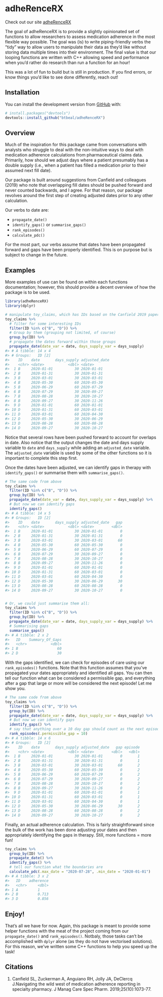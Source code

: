 
<!-- README.md is generated from README.Rmd. Please edit that file -->

# adheRenceRX

Check out our site [adheRenceRX](https://btbeal.github.io/adheRenceRX/)
<!-- badges: start --> <!-- badges: end -->

The goal of adheRenceRX is to provide a slightly opinionated set of
functions to allow researchers to assess medication adherence in the
most flexible way possible. The goal was (is) to write piping-friendly
verbs the “tidy” way to allow users to manipulate their data as they’d
like without storing data multiple times into their environment. The
final value is that our looping functions are written with C++ allowing
speed and performance when you’d rather do research than run a function
for an hour\!

This was a lot of fun to build but is still in production. If you find
errors, or know things you’d like to see done differently, reach out\!

## Installation

You can install the development version from
[GitHub](https://github.com/) with:

``` r
# install.packages("devtools")
devtools::install_github("btbeal/adheRenceRX")
```

## Overview

Much of the inspiration for this package came from conversations with
analysts who struggle to deal with the non-intuitive ways to deal with
medication adherence calculations from pharmaceutical claims data.
Primarily, how should we adjust days where a patient presumably has a
double supply (i.e., when a patient has filled a medication prior to
their assumed next fill date).

Our package is built around suggestions from Canfield and colleagues
(2019) who note that overlapping fill dates should be pushed forward and
never counted backwards, and I agree. For that reason, our package
revolves around the first step of creating adjusted dates prior to any
other calculation.

Our verbs to date are:

  - `propagate_date()`
  - `identify_gaps()` or `summarise_gaps()`
  - `rank_episodes()`
  - `calculate_pdc()`

For the most part, our verbs assume that dates have been propagated
forward and gaps have been properly identified. This is on purpose but
is subject to change in the future.

## Examples

More examples of use can be found on within each functions
documentation; however, this should provide a decent overview of how the
package is to be used.

``` r
library(adheRenceRX)
library(dplyr)

# manipulate toy_claims, which has IDs based on the Canfield 2019 paper 
toy_claims %>% 
  # filter for some interesting IDs
  filter(ID %in% c("B", "D")) %>% 
  # Group by them (grouping not limited, of course)
  group_by(ID) %>% 
  # propagate the dates forward within those groups
  propagate_date(date_var = date, days_supply_var = days_supply)
#> # A tibble: 14 x 4
#> # Groups:   ID [2]
#>    ID    date       days_supply adjusted_date
#>    <chr> <date>           <dbl> <date>       
#>  1 B     2020-01-01          30 2020-01-01   
#>  2 B     2020-01-31          30 2020-01-31   
#>  3 B     2020-03-01          30 2020-03-01   
#>  4 B     2020-05-30          60 2020-05-30   
#>  5 B     2020-06-29          60 2020-07-29   
#>  6 B     2020-07-29          30 2020-09-27   
#>  7 B     2020-08-28          30 2020-10-27   
#>  8 B     2020-09-27          30 2020-11-26   
#>  9 D     2020-01-01          60 2020-01-01   
#> 10 D     2020-01-31          60 2020-03-01   
#> 11 D     2020-03-01          60 2020-04-30   
#> 12 D     2020-05-30          30 2020-06-29   
#> 13 D     2020-08-28          60 2020-08-28   
#> 14 D     2020-09-27          30 2020-10-27
```

Notice that several rows have been pushed forward to account for
overlaps in date. Also notice that the output changes the date and days
supply variable to `date` and `days_supply` while adding an
`adjusted_date` variable. The `adjusted_date` variable is used by some
of the other functions so it is important to complete this step first.

Once the dates have been adjusted, we can identify gaps in therapy with
`identify_gaps()` or summarise them with `summarise_gaps()`.

``` r
# The same code from above
toy_claims %>% 
  filter(ID %in% c("B", "D")) %>% 
  group_by(ID) %>% 
  propagate_date(date_var = date, days_supply_var = days_supply) %>% 
  # But now we can identify gaps
  identify_gaps()
#> # A tibble: 14 x 5
#> # Groups:   ID [2]
#>    ID    date       days_supply adjusted_date   gap
#>    <chr> <date>           <dbl> <date>        <dbl>
#>  1 B     2020-01-01          30 2020-01-01        0
#>  2 B     2020-01-31          30 2020-01-31        0
#>  3 B     2020-03-01          30 2020-03-01       60
#>  4 B     2020-05-30          60 2020-05-30        0
#>  5 B     2020-06-29          60 2020-07-29        0
#>  6 B     2020-07-29          30 2020-09-27        0
#>  7 B     2020-08-28          30 2020-10-27        0
#>  8 B     2020-09-27          30 2020-11-26        0
#>  9 D     2020-01-01          60 2020-01-01        0
#> 10 D     2020-01-31          60 2020-03-01        0
#> 11 D     2020-03-01          60 2020-04-30        0
#> 12 D     2020-05-30          30 2020-06-29       30
#> 13 D     2020-08-28          60 2020-08-28        0
#> 14 D     2020-09-27          30 2020-10-27        0


# Or, we could just summarise them all:
toy_claims %>% 
  filter(ID %in% c("B", "D")) %>% 
  group_by(ID) %>% 
  propagate_date(date_var = date, days_supply_var = days_supply) %>% 
  # Summarising gaps
  summarise_gaps()
#> # A tibble: 2 x 2
#>   ID    Summary_Of_Gaps
#>   <chr>           <dbl>
#> 1 B                  60
#> 2 D                  30
```

With the gaps identified, we can check for episodes of care using our
`rank_episodes()` functions. Note that this function assumes that you’ve
propagated your dates appropriately and identified all gaps. You can
then tell our function what can be considered a permissible gap, and
everything after a gap that large or more will be considered the next
episode\! Let me show you.

``` r
# The same code from above
toy_claims %>% 
  filter(ID %in% c("B", "D")) %>% 
  group_by(ID) %>% 
  propagate_date(date_var = date, days_supply_var = days_supply) %>% 
  # But now we can identify gaps
  identify_gaps() %>% 
  # say that anything over a 10 day gap should count as the next episode
  rank_episodes(.permissible_gap = 10)
#> # A tibble: 14 x 6
#> # Groups:   ID [2]
#>    ID    date       days_supply adjusted_date   gap episode
#>    <chr> <date>           <dbl> <date>        <dbl>   <dbl>
#>  1 B     2020-01-01          30 2020-01-01        0       1
#>  2 B     2020-01-31          30 2020-01-31        0       1
#>  3 B     2020-03-01          30 2020-03-01       60       2
#>  4 B     2020-05-30          60 2020-05-30        0       2
#>  5 B     2020-06-29          60 2020-07-29        0       2
#>  6 B     2020-07-29          30 2020-09-27        0       2
#>  7 B     2020-08-28          30 2020-10-27        0       2
#>  8 B     2020-09-27          30 2020-11-26        0       2
#>  9 D     2020-01-01          60 2020-01-01        0       1
#> 10 D     2020-01-31          60 2020-03-01        0       1
#> 11 D     2020-03-01          60 2020-04-30        0       1
#> 12 D     2020-05-30          30 2020-06-29       30       2
#> 13 D     2020-08-28          60 2020-08-28        0       2
#> 14 D     2020-09-27          30 2020-10-27        0       2
```

Finally, an actual adherence calculation. This is fairly straightforward
since the bulk of the work has been done adjusting your dates and then
appropriately identifying the gaps in therapy. Still, more functions =
more fun\!

``` r
toy_claims %>% 
  group_by(ID) %>% 
  propagate_date() %>% 
  identify_gaps() %>% 
  # tell our function what the boundaries are
  calculate_pdc(.max_date = "2020-07-28", .min_date = "2020-01-01")
#> # A tibble: 3 x 2
#>   ID    adherence
#>   <chr>     <dbl>
#> 1 A         1    
#> 2 B         0.713
#> 3 D         0.856
```

## Enjoy\!

That’s all we have for now. Again, this package is meant to provide some
helper functions with the meat of the project coming from our
`propagate_date()` and `rank_episodes()`. Notbaly, those tasks can’t be
accomplished with `dplyr` alone (as they do not have vectorised
solutions). For this reason, we’ve written some C++ functions to help
you speed up the task\!

## Citations

1.  Canfield SL, Zuckerman A, Anguiano RH, Jolly JA, DeClercq
    J.Navigating the wild west of medication adherence reporting in
    specialty pharmacy. J Manag Care Spec Pharm. 2019;25(10):1073-77.
